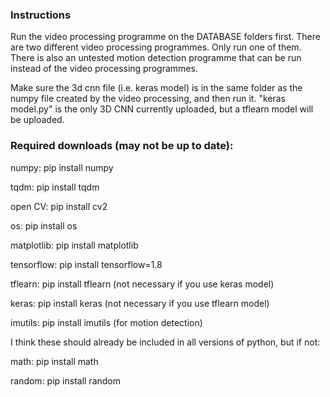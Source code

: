 ### Instructions
Run the video processing programme on the DATABASE folders first. There are two different video processing programmes. Only run one of them. There is also an untested motion detection programme that can be run instead of the video processing programmes.

Make sure the 3d cnn file (i.e. keras model) is in the same folder as the numpy file created by the video processing, and then run it. 
"keras model.py" is the only 3D CNN currently uploaded, but a tflearn model will be uploaded.

### Required downloads (may not be up to date):
numpy: pip install numpy

tqdm: pip install tqdm

open CV: pip install cv2

os: pip install os

matplotlib: pip install matplotlib

tensorflow: pip install tensorflow=1.8

tflearn: pip install tflearn (not necessary if you use keras model)

keras: pip install keras (not necessary if you use tflearn model)

imutils: pip install imutils (for motion detection)

I think these should already be included in all versions of python, but if not:

math: pip install math

random: pip install random
